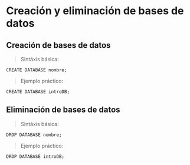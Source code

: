 # Creación y eliminación de bases de datos

## Creación de bases de datos

> Sintáxis básica:
 
    CREATE DATABASE nombre;  

> Ejemplo práctico:

    CREATE DATABASE introDB;  

## Eliminación de bases de datos

> Sintáxis básica:

    DROP DATABASE nombre;  


> Ejemplo práctico:

    DROP DATABASE introDB;